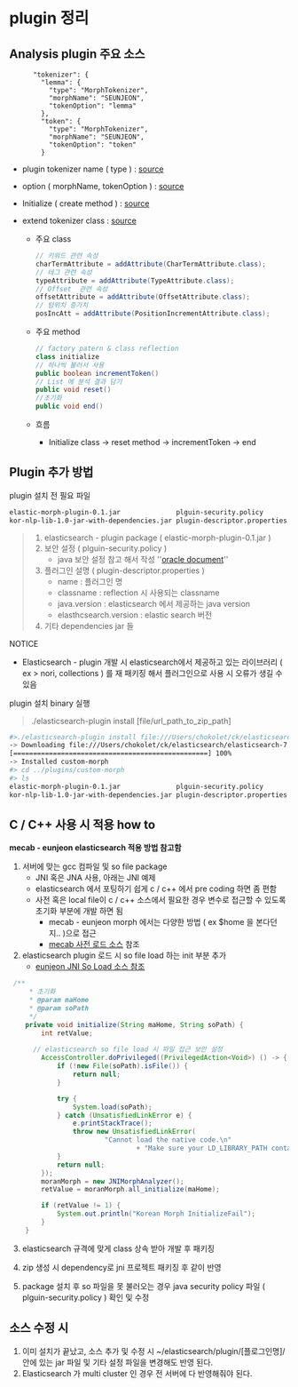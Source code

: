 # plugin 정리



## Analysis plugin 주요 소스

```
      "tokenizer": {
        "lemma": {
          "type": "MorphTokenizer",
          "morphName": "SEUNJEON",
          "tokenOption": "lemma"
        },
        "token": {
          "type": "MorphTokenizer",
          "morphName": "SEUNJEON",
          "tokenOption": "token"
        }
```

- plugin tokenizer name ( type ) : [source](https://github.com/chokolet/elasticsearch-analysis-seunjeon/blob/master/src/main/java/org/elasticsearch/plugins/analysis/MorphAnalysisPlugin.java#L20)

- option ( morphName, tokenOption ) : [source](https://github.com/chokolet/elasticsearch-analysis-seunjeon/blob/master/src/main/java/org/elasticsearch/index/analysis/MorphTokenizerFactory.java#L27)

- Initialize ( create method ) : [source](https://github.com/chokolet/elasticsearch-analysis-seunjeon/blob/master/src/main/java/org/elasticsearch/index/analysis/MorphTokenizerFactory.java#L43)

- extend tokenizer class : [source](https://github.com/chokolet/elasticsearch-analysis-seunjeon/blob/master/src/main/java/org/apache/lucene/analysis/MorphTokenizer.java#L19)

  - 주요 class

    ```java
    // 키워드 관련 속성
    charTermAttribute = addAttribute(CharTermAttribute.class);
    // 테그 관련 속성
    typeAttribute = addAttribute(TypeAttribute.class);
    // Offset  관련 속성
    offsetAttribute = addAttribute(OffsetAttribute.class);
    // 텀위치 증가치
    posIncAtt = addAttribute(PositionIncrementAttribute.class);
    ```

  - 주요 method 

    ```java
    // factory patern & class reflection 
    class initialize
    // 하나씩 불러서 사용
    public boolean incrementToken() 
    // List 에 분석 결과 담기
    public void reset()
    //초기화
    public void end()
    ```

  - 흐름 

    - Initialize class -> reset method -> incrementToken -> end

## Plugin 추가 방법

plugin 설치 전 필요 파일

```bash
elastic-morph-plugin-0.1.jar              plguin-security.policy
kor-nlp-lib-1.0-jar-with-dependencies.jar plugin-descriptor.properties
```

> 1. elasticsearch - plugin package ( elastic-morph-plugin-0.1.jar )
> 2. 보안 설정 ( plguin-security.policy )
>    - java 보안 설정 참고 해서 작성 ''[oracle document](https://docs.oracle.com/javase/7/docs/technotes/guides/security/PolicyFiles.html)''
> 3. 플러그인 설명 ( plugin-descriptor.properties )
>    - name : 플러그인 명
>    - classname : reflection 시 사용되는 classname
>    - java.version : elasticsearch 에서 제공하는 java version
>    - elasthcsearch.version : elastic search 버전
> 4. 기타 dependencies jar 들



NOTICE

- Elasticsearch - plugin 개발 시 elasticsearch에서 제공하고 있는 라이브러리 ( ex > nori, collections ) 를 재 패키징 해서 플러그인으로 사용 시 오류가 생길 수 있음



plugin 설치 binary 실행

> ./elasticsearch-plugin install [file/url_path_to_zip_path]

```bash
#>./elasticsearch-plugin install file:///Users/chokolet/ck/elasticsearch/elasticsearch-7.3.1/custom-morph.zip
-> Downloading file:///Users/chokolet/ck/elasticsearch/elasticsearch-7.3.1/custom-morph.zip
[=================================================] 100%
-> Installed custom-morph
#> cd ../plugins/custom-morph
#> ls
elastic-morph-plugin-0.1.jar              plguin-security.policy
kor-nlp-lib-1.0-jar-with-dependencies.jar plugin-descriptor.properties
```



## C / C++ 사용 시 적용 how to

__mecab - eunjeon elasticsearch 적용 방법 참고함__

1. 서버에 맞는 gcc 컴파일 및 so file package 
   - JNI 혹은 JNA 사용, 아래는 JNI 예제
   - elasticsearch 에서 포팅하기 쉽게 c / c++ 에서 pre coding 하면 좀 편함
   - 사전 혹은 local file이 c / c++ 소스에서 필요한 경우 변수로 접근할 수 있도록 초기화 부분에 개발 하면 됨
     - mecab - eunjeon morph 에서는 다양한 방법 ( ex $home 을 본다던지.. )으로 접근
     - [mecab 사전 로드 소스](https://bitbucket.org/eunjeon/mecab-ko/src/908db8de3cb5f4931b4e3a7a5a3894daefb98c37/src/utils.cpp#lines-292) 참조
2. elasticsearch plugin 로드 시 so file load 하는 init 부분 추가
   - [eunjeon JNI So Load 소스 참조](https://bitbucket.org/eunjeon/mecab-ko-lucene-analyzer/src/00e20d7de481d355affdc1a9537cbc896401555a/mecab-loader/src/main/java/org/bitbucket/eunjeon/mecab_ko_mecab_loader/MeCabLoader.java#lines-28)

```java
 /**
     * 초기화
     * @param maHome
     * @param soPath
     */
    private void initialize(String maHome, String soPath) {
        int retValue;
      
      // elasticsearch so file load 시 파일 접근 보안 설정
        AccessController.doPrivileged((PrivilegedAction<Void>) () -> {
            if (!new File(soPath).isFile()) {
                return null;
            }

            try {
                System.load(soPath);
            } catch (UnsatisfiedLinkError e) {
                e.printStackTrace();
                throw new UnsatisfiedLinkError(
                        "Cannot load the native code.\n"
                                + "Make sure your LD_LIBRARY_PATH contains " + soPath + " path.\n" + e);
            }
            return null;
        });
        moranMorph = new JNIMorphAnalyzer();
        retValue = moranMorph.all_initialize(maHome);

        if (retValue != 1) {
            System.out.println("Korean Morph InitializeFail");
        }
    }
```

3. elasticsearch 규격에 맞게 class 상속 받아 개발 후 패키징

4. zip 생성 시 dependency로 jni 프로젝트 패키징 후 같이 반영

5. package 설치 후 so 파일을 못 불러오는 경우 java security policy 파일 ( plguin-security.policy ) 확인 및 수정

   

## 소스 수정 시

1. 이미 설치가 끝났고, 소스 추가 및 수정 시 ~/elasticsearch/plugin/[플로그인명]/ 안에 있는 jar 파일 및 기타 설정 파일을 변경해도 반영 된다.
2. Elasticsearch 가 multi cluster 인 경우 전 서버에 다 반영해줘야 된다.